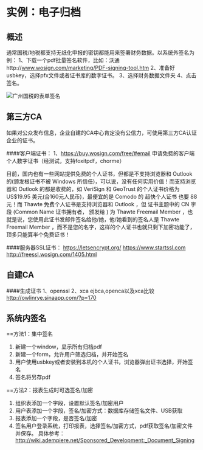 实例：电子归档
===

概述
---

通常国税/地税都支持无纸化申报的密钥都能用来签署财务数据。以系统外签名为例：
1、下载一个pdf批量签名软件，比如：沃通http://www.wosign.com/marketing/PDF-signing-tool.htm
2、准备好usbkey，选择pfx文件或者证书库的数字证书。
3、选择财务数据文件夹
4、点击签名。

![广州国税的表单签名](http://static.oschina.net/uploads/space/2016/0511/231928_jGkN_2720480.png)

第三方CA
---

如果对公众发布信息，企业自建的CA中心肯定没有公信力，可使用第三方CA认证企业的证书。

####客户端证书：
1、https://buy.wosign.com/free/#email 申请免费的客户端个人数字证书（经测试，支持foxitpdf，chorme）

目前，国内也有一些网站提供免费的个人证书，但都是不支持浏览器和 Outlook 的(颁发根证书不被 Windows 所信任)，可以说，没有任何实用价值！而支持浏览器和 Outlook 的都是收费的，如 VeriSign 和 GeoTrust 的个人证书价格为 US$19.95 美元(合160元人民币)，最便宜的是 Comodo 的 超快个人证书 也要 88 元！而 Thawte 免费个人证书是支持浏览器和 Outlook ，但 证书主题中的 CN 字段 (Common Name 证书拥有者， 颁发给 ) 为 Thawte Freemail Member ，也就是说，您使用此证书发邮件签名给他/她，他/她看到的签名人是 Thawte Freemail Member ，而不是您的名字，这样的个人证书也就只剩下加密功能了，顶多只能算半个免费证书！

####服务器SSL证书：
https://letsencrypt.org/
https://www.startssl.com
http://freessl.wosign.com/1405.html

自建CA
---

####生成证书
1、openssl
2、xca
ejbca,openca以及xca比较
http://owlinrye.sinaapp.com/?p=170

系统内签名
---

==方法1：集中签名

1. 新建一个window，显示所有归档pdf
2. 新建一个form，允许用户筛选归档，并开始签名
3. 用户使用usbkey或者安装到本机的个人证书，浏览器弹出证书选择，开始签名
4. 签名将另存pdf

==方法2：报表生成时可选签名/加密

1. 组织表添加一个字段，设置默认签名/加密用户
2. 用户表添加一个字段，签名/加密方式：数据库存储签名文件、USB获取
3. 报表添加一个字段，是否签名/加密
4. 签名用户登录系统，打印报表，选择签名/加密方式，pdf获取签名/加密文件并保存。
具体参考：http://wiki.adempiere.net/Sponsored_Development:_Document_Signing

